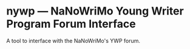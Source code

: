 # nywp — NaNoWriMo Young Writer Program Forum Interface
A tool to interface with the NaNoWriMo's YWP forum.